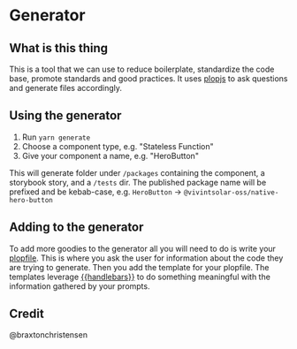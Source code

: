 # Generator

## What is this thing
This is a tool that we can use to reduce boilerplate, standardize the code base, promote standards and good practices.
It uses [plopjs](https://plopjs.com) to ask questions and generate files accordingly.

## Using the generator
1. Run `yarn generate`
1. Choose a component type, e.g. "Stateless Function"
1. Give your component a name, e.g. "HeroButton"

This will generate folder under `/packages` containing the component, a storybook story, and a `/tests` dir.  The published package name will be prefixed and be kebab-case, e.g. `HeroButton` -> `@vivintsolar-oss/native-hero-button`

## Adding to the generator
To add more goodies to the generator all you will need to do is write your [plopfile](https://plopjs.com/documentation/#your-first-plopfile). This is where you ask the user for information about the code they are trying to generate. Then you add the template for your plopfile. The templates leverage [{{handlebars}}](https://handlebarsjs.com/) to do something meaningful with the information gathered by your prompts.

## Credit 
@braxtonchristensen